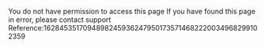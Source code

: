 You do not have permission to access this page
If you have found this page in error, please contact support
Reference:16284535170948982459362479501735714682220034968299102359
